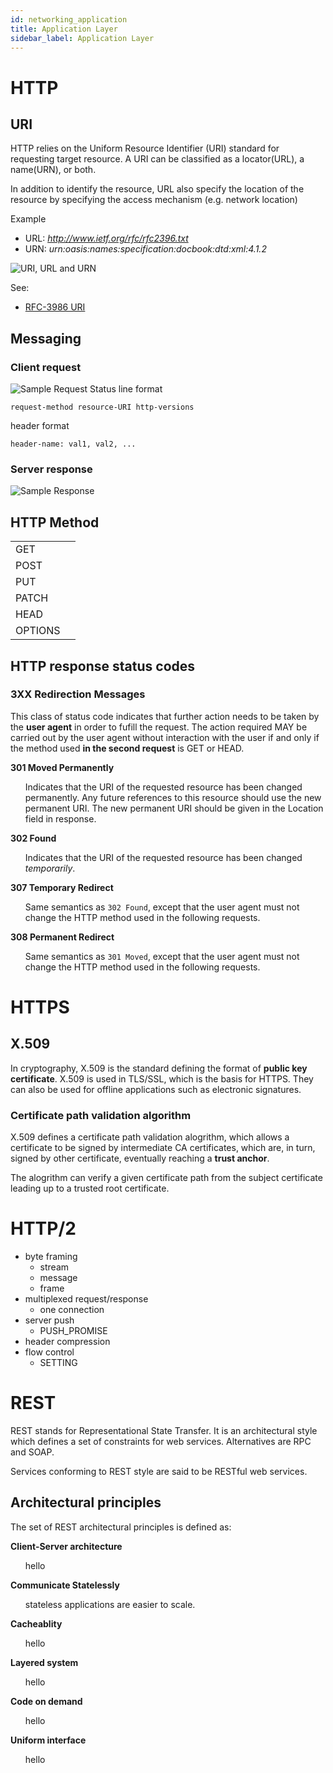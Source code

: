 ```yaml
---
id: networking_application
title: Application Layer
sidebar_label: Application Layer
---
```


<style>
nav.no-bullet > ul {
  list-style-type: none;
}
</style>

# HTTP

## URI
HTTP relies on the Uniform Resource Identifier (URI) standard for requesting target resource. A URI can be classified as a locator(URL), a name(URN), or both. 

In addition to identify the resource, URL also specify the location of the resource by specifying the access mechanism (e.g. network location)

Example
- URL: *http://www.ietf.org/rfc/rfc2396.txt*
- URN: *urn:oasis:names:specification:docbook:dtd:xml:4.1.2*

![URI, URL and URN](/img/docs/uri-url-urn.png)

See:
- [RFC-3986 URI](https://tools.ietf.org/html/rfc3986)

## Messaging
### Client request
![Sample Request](/img/docs/http-request.png)
Status line format
```
request-method resource-URI http-versions
```

header format
```
header-name: val1, val2, ...
```
### Server response
![Sample Response](/img/docs/http-response.png)


## HTTP Method
|         |     |
| ------- | --- |
| GET     |     |
| POST    |     |
| PUT     |     |
| PATCH   |     |
| HEAD    |     |
| OPTIONS |     |

## HTTP response status codes

### 3XX Redirection Messages
This class of status code indicates that further action needs to be taken by the **user agent** in order to fufill the request. The action required MAY be carried out by the user agent without interaction with the user if and only if the method used **in the second request** is GET or HEAD. 

<nav class="no-bullet">

**301 Moved Permanently**
- Indicates that the URI of the requested resource has been changed permanently. Any future references to this resource should use the new permanent URI. The new permanent URI should be given in the Location field in response.

**302 Found**
- Indicates that the URI of the requested resource has been changed *temporarily*. 

**307 Temporary Redirect**
- Same semantics as `302 Found`, except that the user agent must not change the HTTP method used in the following requests.

**308 Permanent Redirect**
- Same semantics as `301 Moved`, except that the user agent must not change the HTTP method used in the following requests.
</nav>

# HTTPS

## X.509
In cryptography, X.509 is the standard defining the format of **public key certificate**. X.509 is used in TLS/SSL, which is the basis for HTTPS. They can also be used for offline applications such as electronic signatures.

### Certificate path validation algorithm
X.509 defines a certificate path validation alogrithm, which allows a certificate to be signed by intermediate CA certificates, which are, in turn, signed by other certificate, eventually reaching a **trust anchor**. 

The alogrithm can verify a given certificate path from the subject certificate leading up to a trusted root certificate.

# HTTP/2
- byte framing
  - stream
  - message
  - frame
- multiplexed request/response
  - one connection
- server push
  - PUSH_PROMISE
- header compression
- flow control
  - SETTING


# REST
REST stands for Representational State Transfer. It is an architectural style which defines a set of constraints for web services. Alternatives are RPC and SOAP.

Services conforming to REST style are said to be RESTful web services.

## Architectural principles
The set of REST architectural principles is defined as:

<nav class="no-bullet">

**Client-Server architecture**
- hello

**Communicate Statelessly**
- stateless applications are easier to scale.

**Cacheablity**
- hello

**Layered system**
- hello

**Code on demand**
- hello

**Uniform interface**
- hello
</nav>
